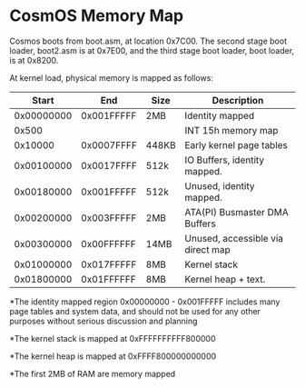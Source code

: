 
# CosmOS Memory Map

Cosmos boots from boot.asm, at location 0x7C00.  The second stage boot loader, boot2.asm is at 0x7E00, and the third stage boot loader, boot loader, is at 0x8200.

At kernel load, physical memory is mapped as follows:

| Start      | End        | Size    | Description                       |
|------------|------------|---------|-----------------------------------|
| 0x00000000 | 0x001FFFFF | 2MB     | Identity mapped                   |
| 0x500      |            |         | INT 15h memory map                |
| 0x10000    | 0x0007FFFF | 448KB   | Early kernel page tables          |
| 0x00100000 | 0x0017FFFF | 512k    | IO Buffers, identity mapped.      |
| 0x00180000 | 0x001FFFFF | 512k    | Unused, identity mapped.          |
| 0x00200000 | 0x003FFFFF | 2MB     | ATA(PI) Busmaster DMA Buffers     |
| 0x00300000 | 0x00FFFFFF | 14MB    | Unused, accessible via direct map |
| 0x01000000 | 0x017FFFFF | 8MB     | Kernel stack			            |
| 0x01800000 | 0x01FFFFFF | 8MB     | Kernel heap + text.               |


*The identity mapped region 0x00000000 - 0x001FFFFF includes many page tables and system data, and should not be used for any other purposes without serious discussion and planning

*The kernel stack is mapped at 0xFFFFFFFFFF800000

*The kernel heap is mapped at 0xFFFF800000000000

*The first 2MB of RAM are memory mapped

